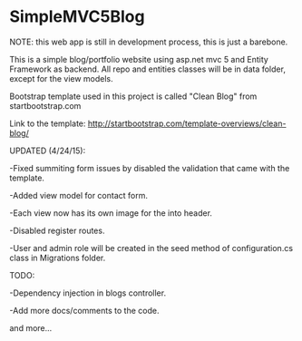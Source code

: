 # SimpleMVC5Blog

NOTE: this web app is still in development process, this is just a barebone.

This is a simple blog/portfolio website using asp.net mvc 5 and Entity Framework as backend.
All repo and entities classes will be in data folder, except for the view models.

Bootstrap template used in this project is called "Clean Blog" from startbootstrap.com

Link to the template: http://startbootstrap.com/template-overviews/clean-blog/


UPDATED (4/24/15):

-Fixed summiting form issues by disabled the validation that came with the template.

-Added view model for contact form.

-Each view now has its own image for the into header.

-Disabled register routes.

-User and admin role will be created in the seed method of configuration.cs class in Migrations folder.

TODO:

-Dependency injection in blogs controller.

-Add more docs/comments to the code.

and more...
